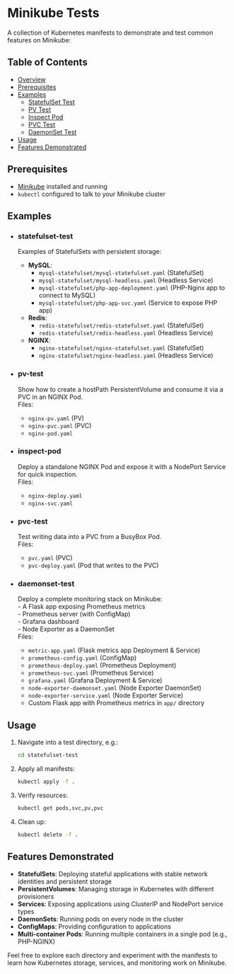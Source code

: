 # Minikube Tests

A collection of Kubernetes manifests to demonstrate and test common features on Minikube:

## Table of Contents
- [Overview](#minikube-tests)
- [Prerequisites](#prerequisites)
- [Examples](#examples)
  - [StatefulSet Test](#statefulset-test)
  - [PV Test](#pv-test)
  - [Inspect Pod](#inspect-pod)
  - [PVC Test](#pvc-test)
  - [DaemonSet Test](#daemonset-test)
- [Usage](#usage)
- [Features Demonstrated](#features-demonstrated)

## Prerequisites

- [Minikube](https://minikube.sigs.k8s.io/docs/) installed and running  
- `kubectl` configured to talk to your Minikube cluster

## Examples

- ### statefulset-test
    Examples of StatefulSets with persistent storage:
    - **MySQL**:
        - `mysql-statefulset/mysql-statefulset.yaml` (StatefulSet)
        - `mysql-statefulset/mysql-headless.yaml` (Headless Service)
        - `mysql-statefulset/php-app-deployment.yaml` (PHP-Nginx app to connect to MySQL)
        - `mysql-statefulset/php-app-svc.yaml` (Service to expose PHP app)
    - **Redis**:
        - `redis-statefulset/redis-statefulset.yaml` (StatefulSet)
        - `redis-statefulset/redis-headless.yaml` (Headless Service)
    - **NGINX**:
        - `nginx-statefulset/nginx-statefulset.yaml` (StatefulSet)
        - `nginx-statefulset/nginx-headless.yaml` (Headless Service)

- ### pv-test 
    Show how to create a hostPath PersistentVolume and consume it via a PVC in an NGINX Pod.  
    Files:  
    - `nginx-pv.yaml` (PV)  
    - `nginx-pvc.yaml` (PVC)  
    - `nginx-pod.yaml`

- ### inspect-pod
    Deploy a standalone NGINX Pod and expose it with a NodePort Service for quick inspection.  
    Files:  
    - `nginx-deploy.yaml`  
    - `nginx-svc.yaml`

- ### pvc-test 
    Test writing data into a PVC from a BusyBox Pod.  
    Files:  
    - `pvc.yaml` (PVC)  
    - `pvc-deploy.yaml` (Pod that writes to the PVC)

- ### daemonset-test
    Deploy a complete monitoring stack on Minikube:  
      - A Flask app exposing Prometheus metrics  
      - Prometheus server (with ConfigMap)  
      - Grafana dashboard  
      - Node Exporter as a DaemonSet  
    Files:  
    - `metric-app.yaml` (Flask metrics app Deployment & Service)  
    - `prometheus-config.yaml` (ConfigMap)  
    - `prometheus-deploy.yaml` (Prometheus Deployment)  
    - `prometheus-svc.yaml` (Prometheus Service)  
    - `grafana.yaml` (Grafana Deployment & Service)  
    - `node-exporter-daemonset.yaml` (Node Exporter DaemonSet)  
    - `node-exporter-service.yaml` (Node Exporter Service)  
    - Custom Flask app with Prometheus metrics in `app/` directory


## Usage

1. Navigate into a test directory, e.g.:
    ```bash
    cd statefulset-test
    ```
2. Apply all manifests:
    ```bash
    kubectl apply -f .
    ```
3. Verify resources:
    ```bash
    kubectl get pods,svc,pv,pvc
    ```
4. Clean up:
    ```bash
    kubectl delete -f .
    ```

## Features Demonstrated

- **StatefulSets**: Deploying stateful applications with stable network identities and persistent storage
- **PersistentVolumes**: Managing storage in Kubernetes with different provisioners
- **Services**: Exposing applications using ClusterIP and NodePort service types
- **DaemonSets**: Running pods on every node in the cluster
- **ConfigMaps**: Providing configuration to applications
- **Multi-container Pods**: Running multiple containers in a single pod (e.g., PHP-NGINX)

Feel free to explore each directory and experiment with the manifests to learn how Kubernetes storage, services, and monitoring work on Minikube.